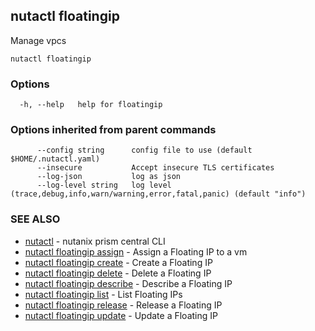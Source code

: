 ## nutactl floatingip

Manage vpcs

```
nutactl floatingip
```

### Options

```
  -h, --help   help for floatingip
```

### Options inherited from parent commands

```
      --config string      config file to use (default $HOME/.nutactl.yaml)
      --insecure           Accept insecure TLS certificates
      --log-json           log as json
      --log-level string   log level (trace,debug,info,warn/warning,error,fatal,panic) (default "info")
```

### SEE ALSO

* [nutactl](nutactl.md)	 - nutanix prism central CLI
* [nutactl floatingip assign](nutactl_floatingip_assign.md)	 - Assign a Floating IP to a vm
* [nutactl floatingip create](nutactl_floatingip_create.md)	 - Create a Floating IP
* [nutactl floatingip delete](nutactl_floatingip_delete.md)	 - Delete a Floating IP
* [nutactl floatingip describe](nutactl_floatingip_describe.md)	 - Describe a Floating IP
* [nutactl floatingip list](nutactl_floatingip_list.md)	 - List Floating IPs
* [nutactl floatingip release](nutactl_floatingip_release.md)	 - Release a Floating IP
* [nutactl floatingip update](nutactl_floatingip_update.md)	 - Update a Floating IP

